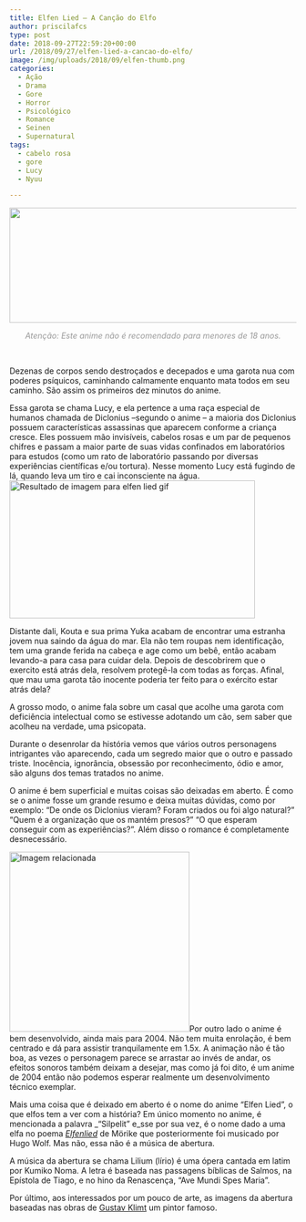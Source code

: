 ```yaml
---
title: Elfen Lied – A Canção do Elfo
author: priscilafcs
type: post
date: 2018-09-27T22:59:20+00:00
url: /2018/09/27/elfen-lied-a-cancao-do-elfo/
image: /img/uploads/2018/09/elfen-thumb.png
categories:
  - Ação
  - Drama
  - Gore
  - Horror
  - Psicológico
  - Romance
  - Seinen
  - Supernatural
tags:
  - cabelo rosa
  - gore
  - Lucy
  - Nyuu

---
```

<img class="size-full wp-image-634 aligncenter" src="/img/uploads/2018/09/elfen.png" alt="" width="700" height="202" srcset="/img/uploads/2018/09/elfen.png 700w, /img/uploads/2018/09/elfen-300x87.png 300w" sizes="(max-width: 700px) 100vw, 700px" />

<p style="text-align: center;">
  <em><span style="color: #999999;">Atenção: Este anime não é recomendado para menores de 18 anos.</span></em>
</p>

&nbsp;

Dezenas de corpos sendo destroçados e decepados e uma garota nua com poderes psíquicos, caminhando calmamente enquanto mata todos em seu caminho. São assim os primeiros dez minutos do anime.
  
Essa garota se chama Lucy, e ela pertence a uma raça especial de humanos chamada de Diclonius –segundo o anime – a maioria dos Diclonius possuem características assassinas que aparecem conforme a criança cresce. Eles possuem mão invisíveis, cabelos rosas e um par de pequenos chifres e passam a maior parte de suas vidas confinados em laboratórios para estudos (como um rato de laboratório passando por diversas experiências científicas e/ou tortura). Nesse momento Lucy está fugindo de lá, quando leva um tiro e cai inconsciente na água.<img class="irc_mi alignright" src="https://pa1.narvii.com/5972/f24958920e0805b04eea57303ec0add6df3e8190_hq.gif" alt="Resultado de imagem para elfen lied gif" width="431" height="242" />

Distante dali, Kouta e sua prima Yuka acabam de encontrar uma estranha jovem nua saindo da água do mar. Ela não tem roupas nem identificação, tem uma grande ferida na cabeça e age como um bebê, então acabam levando-a para casa para cuidar dela. Depois de descobrirem que o exercito está atrás dela, resolvem protegê-la com todas as forças. Afinal, que mau uma garota tão inocente poderia ter feito para o exército estar atrás dela?

A grosso modo, o anime fala sobre um casal que acolhe uma garota com <span class="tooltips " style="" title="retardo">deficiência intelectual</span> como se estivesse adotando um cão, sem saber que acolheu na verdade, uma psicopata.

Durante o desenrolar da história vemos que vários outros personagens intrigantes vão aparecendo, cada um segredo maior que o outro e passado triste. Inocência, ignorância, obsessão por reconhecimento, ódio e amor, são alguns dos temas tratados no anime.

O anime é bem superficial e muitas coisas são deixadas em aberto. É como se o anime fosse um grande resumo e deixa muitas dúvidas, como por exemplo: &#8220;De onde os Diclonius vieram? Foram criados ou foi algo natural?&#8221; &#8220;Quem é a organização que os mantém presos?&#8221; &#8220;O que esperam conseguir com as experiências?&#8221;. Além disso o romance é completamente desnecessário.

<img class="irc_mi alignleft" src="https://rs262.pbsrc.com/albums/ii88/OCast1tat1s/Anime%20Gifs/Elfen%20Lied/Opening/elopgif_002.gif~c200" alt="Imagem relacionada" width="316" height="316" />Por outro lado o anime é bem desenvolvido, ainda mais para 2004. Não tem muita enrolação, é bem centrado e dá para assistir tranquilamente em 1.5x. A animação não é tão boa, as vezes o personagem parece se arrastar ao invés de andar, os efeitos sonoros também deixam a desejar, mas como já foi dito, é um anime de 2004 então não podemos esperar realmente um desenvolvimento técnico exemplar.

Mais uma coisa que é deixado em aberto é o nome do anime &#8220;Elfen Lied&#8221;, o que elfos tem a ver com a história? Em único momento no anime, é mencionada a palavra _&#8220;Silpelit&#8221; e_sse por sua vez, é o nome dado a uma elfa no poema <a href="https://en.wikipedia.org/wiki/Elfenlied" target="_blank" rel="noopener"><em>Elfenlied</em></a> de Mörike que posteriormente foi musicado por Hugo Wolf. Mas não, essa não é a música de abertura.

A música da abertura se chama Lilium (lírio) é uma ópera cantada em latim por Kumiko Noma. A letra é baseada nas passagens bíblicas de Salmos, na Epístola de Tiago, e no hino da Renascença, &#8220;Ave Mundi Spes Maria&#8221;.

Por último, aos interessados por um pouco de arte, as imagens da abertura baseadas nas obras de [Gustav Klimt][1] um pintor famoso.

&nbsp;

 [1]: https://pt.wikipedia.org/wiki/Gustav_Klimt